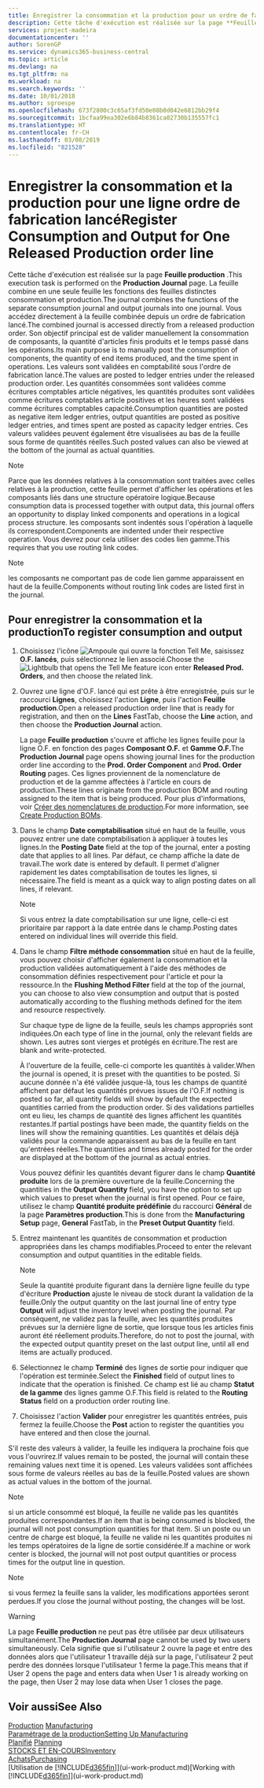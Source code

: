 ```yaml
---
title: Enregistrer la consommation et la production pour un ordre de fabrication | Microsoft Docs
description: Cette tâche d'exécution est réalisée sur la page **Feuille production** . La feuille combine en une seule feuille les fonctions des feuilles distinctes consommation et production. Vous accédez directement à la feuille combinée depuis un ordre de fabrication lancé. Son objectif principal est de valider manuellement la consommation de composants, la quantité d'articles finis produits et le temps passé dans les opérations.
services: project-madeira
documentationcenter: ''
author: SorenGP
ms.service: dynamics365-business-central
ms.topic: article
ms.devlang: na
ms.tgt_pltfrm: na
ms.workload: na
ms.search.keywords: ''
ms.date: 10/01/2018
ms.author: sgroespe
ms.openlocfilehash: 673f2800c3c65af3fd50e08b0d042e6812bb29f4
ms.sourcegitcommit: 1bcfaa99ea302e6b84b8361ca02730b135557fc1
ms.translationtype: HT
ms.contentlocale: fr-CH
ms.lasthandoff: 03/08/2019
ms.locfileid: "821528"
---
```

# <a name="register-consumption-and-output-for-one-released-production-order-line"></a><span data-ttu-id="c5c3b-106">Enregistrer la consommation et la production pour une ligne ordre de fabrication lancé</span><span class="sxs-lookup"><span data-stu-id="c5c3b-106">Register Consumption and Output for One Released Production order line</span></span>
<span data-ttu-id="c5c3b-107">Cette tâche d'exécution est réalisée sur la page **Feuille production** .</span><span class="sxs-lookup"><span data-stu-id="c5c3b-107">This execution task is performed on the **Production Journal** page.</span></span> <span data-ttu-id="c5c3b-108">La feuille combine en une seule feuille les fonctions des feuilles distinctes consommation et production.</span><span class="sxs-lookup"><span data-stu-id="c5c3b-108">The journal combines the functions of the separate consumption journal and output journals into one journal.</span></span> <span data-ttu-id="c5c3b-109">Vous accédez directement à la feuille combinée depuis un ordre de fabrication lancé.</span><span class="sxs-lookup"><span data-stu-id="c5c3b-109">The combined journal is accessed directly from a released production order.</span></span> <span data-ttu-id="c5c3b-110">Son objectif principal est de valider manuellement la consommation de composants, la quantité d'articles finis produits et le temps passé dans les opérations.</span><span class="sxs-lookup"><span data-stu-id="c5c3b-110">Its main purpose is to manually post the consumption of components, the quantity of end items produced, and the time spent in operations.</span></span> <span data-ttu-id="c5c3b-111">Les valeurs sont validées en comptabilité sous l'ordre de fabrication lancé.</span><span class="sxs-lookup"><span data-stu-id="c5c3b-111">The values are posted to ledger entries under the released production order.</span></span> <span data-ttu-id="c5c3b-112">Les quantités consommées sont validées comme écritures comptables article négatives, les quantités produites sont validées comme écritures comptables article positives et les heures sont validées comme écritures comptables capacité.</span><span class="sxs-lookup"><span data-stu-id="c5c3b-112">Consumption quantities are posted as negative item ledger entries, output quantities are posted as positive ledger entries, and times spent are posted as capacity ledger entries.</span></span> <span data-ttu-id="c5c3b-113">Ces valeurs validées peuvent également être visualisées au bas de la feuille sous forme de quantités réelles.</span><span class="sxs-lookup"><span data-stu-id="c5c3b-113">Such posted values can also be viewed at the bottom of the journal as actual quantities.</span></span>  

> [!NOTE]  
>  <span data-ttu-id="c5c3b-114">Parce que les données relatives à la consommation sont traitées avec celles relatives à la production, cette feuille permet d'afficher les opérations et les composants liés dans une structure opératoire logique.</span><span class="sxs-lookup"><span data-stu-id="c5c3b-114">Because consumption data is processed together with output data, this journal offers an opportunity to display linked components and operations in a logical process structure.</span></span> <span data-ttu-id="c5c3b-115">les composants sont indentés sous l'opération à laquelle ils correspondent.</span><span class="sxs-lookup"><span data-stu-id="c5c3b-115">Components are indented under their respective operation.</span></span> <span data-ttu-id="c5c3b-116">Vous devrez pour cela utiliser des codes lien gamme.</span><span class="sxs-lookup"><span data-stu-id="c5c3b-116">This requires that you use routing link codes.</span></span>  

> [!NOTE]  
>  <span data-ttu-id="c5c3b-117">les composants ne comportant pas de code lien gamme apparaissent en haut de la feuille.</span><span class="sxs-lookup"><span data-stu-id="c5c3b-117">Components without routing link codes are listed first in the journal.</span></span>  

## <a name="to-register-consumption-and-output"></a><span data-ttu-id="c5c3b-118">Pour enregistrer la consommation et la production</span><span class="sxs-lookup"><span data-stu-id="c5c3b-118">To register consumption and output</span></span>  
1.  <span data-ttu-id="c5c3b-119">Choisissez l'icône ![Ampoule qui ouvre la fonction Tell Me](media/ui-search/search_small.png "Dites-moi ce que vous voulez faire"), saisissez **O.F. lancés**, puis sélectionnez le lien associé.</span><span class="sxs-lookup"><span data-stu-id="c5c3b-119">Choose the ![Lightbulb that opens the Tell Me feature](media/ui-search/search_small.png "Tell me what you want to do") icon enter **Released Prod. Orders**, and then choose the related link.</span></span>  
2.  <span data-ttu-id="c5c3b-120">Ouvrez une ligne d'O.F. lancé qui est prête à être enregistrée, puis sur le raccourci **Lignes**, choisissez l'action **Ligne**, puis l'action **Feuille production**.</span><span class="sxs-lookup"><span data-stu-id="c5c3b-120">Open a released production order line that is ready for registration, and then on the **Lines** FastTab, choose the **Line** action, and then choose the **Production Journal** action.</span></span>  

    <span data-ttu-id="c5c3b-121">La page **Feuille production** s'ouvre et affiche les lignes feuille pour la ligne O.F. en fonction des pages **Composant O.F.** et **Gamme O.F.**</span><span class="sxs-lookup"><span data-stu-id="c5c3b-121">The **Production Journal** page opens showing journal lines for the production order line according to the **Prod. Order Component** and **Prod. Order Routing** pages.</span></span> <span data-ttu-id="c5c3b-122">Ces lignes proviennent de la nomenclature de production et de la gamme affectées à l'article en cours de production.</span><span class="sxs-lookup"><span data-stu-id="c5c3b-122">These lines originate from the production BOM and routing assigned to the item that is being produced.</span></span> <span data-ttu-id="c5c3b-123">Pour plus d'informations, voir [Créer des nomenclatures de production](production-how-to-create-routings.md).</span><span class="sxs-lookup"><span data-stu-id="c5c3b-123">For more information, see [Create Production BOMs](production-how-to-create-routings.md).</span></span>  

3.  <span data-ttu-id="c5c3b-124">Dans le champ **Date comptabilisation** situé en haut de la feuille, vous pouvez entrer une date comptabilisation à appliquer à toutes les lignes.</span><span class="sxs-lookup"><span data-stu-id="c5c3b-124">In the **Posting Date** field at the top of the journal, enter a posting date that applies to all lines.</span></span> <span data-ttu-id="c5c3b-125">Par défaut, ce champ affiche la date de travail.</span><span class="sxs-lookup"><span data-stu-id="c5c3b-125">The work date is entered by default.</span></span> <span data-ttu-id="c5c3b-126">Il permet d'aligner rapidement les dates comptabilisation de toutes les lignes, si nécessaire.</span><span class="sxs-lookup"><span data-stu-id="c5c3b-126">The field is meant as a quick way to align posting dates on all lines, if relevant.</span></span>  

    > [!NOTE]  
    >  <span data-ttu-id="c5c3b-127">Si vous entrez la date comptabilisation sur une ligne, celle-ci est prioritaire par rapport à la date entrée dans le champ.</span><span class="sxs-lookup"><span data-stu-id="c5c3b-127">Posting dates entered on individual lines will override this field.</span></span>  

4.  <span data-ttu-id="c5c3b-128">Dans le champ **Filtre méthode consommation** situé en haut de la feuille, vous pouvez choisir d'afficher également la consommation et la production validées automatiquement à l'aide des méthodes de consommation définies respectivement pour l'article et pour la ressource.</span><span class="sxs-lookup"><span data-stu-id="c5c3b-128">In the **Flushing Method Filter** field at the top of the journal, you can choose to also view consumption and output that is posted automatically according to the flushing methods defined for the item and resource respectively.</span></span>  

    <span data-ttu-id="c5c3b-129">Sur chaque type de ligne de la feuille, seuls les champs appropriés sont indiquées.</span><span class="sxs-lookup"><span data-stu-id="c5c3b-129">On each type of line in the journal, only the relevant fields are shown.</span></span> <span data-ttu-id="c5c3b-130">Les autres sont vierges et protégés en écriture.</span><span class="sxs-lookup"><span data-stu-id="c5c3b-130">The rest are blank and write-protected.</span></span>  

    <span data-ttu-id="c5c3b-131">À l'ouverture de la feuille, celle-ci comporte les quantités à valider.</span><span class="sxs-lookup"><span data-stu-id="c5c3b-131">When the journal is opened, it is preset with the quantities to be posted.</span></span> <span data-ttu-id="c5c3b-132">Si aucune donnée n'a été validée jusque-là, tous les champs de quantité affichent par défaut les quantités prévues issues de l'O.F.</span><span class="sxs-lookup"><span data-stu-id="c5c3b-132">If nothing is posted so far, all quantity fields will show by default the expected quantities carried from the production order.</span></span> <span data-ttu-id="c5c3b-133">Si des validations partielles ont eu lieu, les champs de quantité des lignes affichent les quantités restantes.</span><span class="sxs-lookup"><span data-stu-id="c5c3b-133">If partial postings have been made, the quantity fields on the lines will show the remaining quantities.</span></span> <span data-ttu-id="c5c3b-134">Les quantités et délais déjà validés pour la commande apparaissent au bas de la feuille en tant qu'entrées réelles.</span><span class="sxs-lookup"><span data-stu-id="c5c3b-134">The quantities and times already posted for the order are displayed at the bottom of the journal as actual entries.</span></span>  

    <span data-ttu-id="c5c3b-135">Vous pouvez définir les quantités devant figurer dans le champ **Quantité produite** lors de la première ouverture de la feuille.</span><span class="sxs-lookup"><span data-stu-id="c5c3b-135">Concerning the quantities in the **Output Quantity** field, you have the option to set up which values to preset when the journal is first opened.</span></span> <span data-ttu-id="c5c3b-136">Pour ce faire, utilisez le champ **Quantité produite prédéfinie** du raccourci **Général** de la page **Paramètres production**.</span><span class="sxs-lookup"><span data-stu-id="c5c3b-136">This is done from the **Manufacturing Setup** page, **General** FastTab, in the **Preset Output Quantity** field.</span></span>

5.  <span data-ttu-id="c5c3b-137">Entrez maintenant les quantités de consommation et production appropriées dans les champs modifiables.</span><span class="sxs-lookup"><span data-stu-id="c5c3b-137">Proceed to enter the relevant consumption and output quantities in the editable fields.</span></span>  

    > [!NOTE]  
    >  <span data-ttu-id="c5c3b-138">Seule la quantité produite figurant dans la dernière ligne feuille du type d'écriture **Production** ajuste le niveau de stock durant la validation de la feuille.</span><span class="sxs-lookup"><span data-stu-id="c5c3b-138">Only the output quantity on the last journal line of entry type **Output** will adjust the inventory level when posting the journal.</span></span> <span data-ttu-id="c5c3b-139">Par conséquent, ne validez pas la feuille, avec les quantités produites prévues sur la dernière ligne de sortie, que lorsque tous les articles finis auront été réellement produits.</span><span class="sxs-lookup"><span data-stu-id="c5c3b-139">Therefore, do not to post the journal, with the expected output quantity preset on the last output line, until all end items are actually produced.</span></span>  

6.  <span data-ttu-id="c5c3b-140">Sélectionnez le champ **Terminé** des lignes de sortie pour indiquer que l'opération est terminée.</span><span class="sxs-lookup"><span data-stu-id="c5c3b-140">Select the **Finished** field of output lines to indicate that the operation is finished.</span></span> <span data-ttu-id="c5c3b-141">Ce champ est lié au champ **Statut de la gamme** des lignes gamme O.F.</span><span class="sxs-lookup"><span data-stu-id="c5c3b-141">This field is related to the **Routing Status** field on a production order routing line.</span></span>  
7.  <span data-ttu-id="c5c3b-142">Choisissez l'action **Valider** pour enregistrer les quantités entrées, puis fermez la feuille.</span><span class="sxs-lookup"><span data-stu-id="c5c3b-142">Choose the **Post** action to register the quantities you have entered and then close the journal.</span></span>  

<span data-ttu-id="c5c3b-143">S'il reste des valeurs à valider, la feuille les indiquera la prochaine fois que vous l'ouvrirez.</span><span class="sxs-lookup"><span data-stu-id="c5c3b-143">If values remain to be posted, the journal will contain these remaining values next time it is opened.</span></span> <span data-ttu-id="c5c3b-144">Les valeurs validées sont affichées sous forme de valeurs réelles au bas de la feuille.</span><span class="sxs-lookup"><span data-stu-id="c5c3b-144">Posted values are shown as actual values in the bottom of the journal.</span></span>  

> [!NOTE]  
>  <span data-ttu-id="c5c3b-145"> si un article consommé est bloqué, la feuille ne valide pas les quantités produites correspondantes.</span><span class="sxs-lookup"><span data-stu-id="c5c3b-145">If an item that is being consumed is blocked, the journal will not post consumption quantities for that item.</span></span> <span data-ttu-id="c5c3b-146">Si un poste ou un centre de charge est bloqué, la feuille ne valide ni les quantités produites ni les temps opératoires de la ligne de sortie considérée.</span><span class="sxs-lookup"><span data-stu-id="c5c3b-146">If a machine or work center is blocked, the journal will not post output quantities or process times for the output line in question.</span></span>  

> [!NOTE]  
>  <span data-ttu-id="c5c3b-147">si vous fermez la feuille sans la valider, les modifications apportées seront perdues.</span><span class="sxs-lookup"><span data-stu-id="c5c3b-147">If you close the journal without posting, the changes will be lost.</span></span>  

> [!WARNING]  
>  <span data-ttu-id="c5c3b-148">La page **Feuille production** ne peut pas être utilisée par deux utilisateurs simultanément.</span><span class="sxs-lookup"><span data-stu-id="c5c3b-148">The **Production Journal** page cannot be used by two users simultaneously.</span></span> <span data-ttu-id="c5c3b-149">Cela signifie que si l'utilisateur 2 ouvre la page et entre des données alors que l'utilisateur 1 travaille déjà sur la page, l'utilisateur 2 peut perdre des données lorsque l'utilisateur 1 ferme la page.</span><span class="sxs-lookup"><span data-stu-id="c5c3b-149">This means that if User 2 opens the page and enters data when User 1 is already working on the page, then User 2 may lose data when User 1 closes the page.</span></span>  

## <a name="see-also"></a><span data-ttu-id="c5c3b-150">Voir aussi</span><span class="sxs-lookup"><span data-stu-id="c5c3b-150">See Also</span></span>  
<span data-ttu-id="c5c3b-151">[Production](production-manage-manufacturing.md)  </span><span class="sxs-lookup"><span data-stu-id="c5c3b-151">[Manufacturing](production-manage-manufacturing.md)  </span></span>  
[<span data-ttu-id="c5c3b-152">Paramétrage de la production</span><span class="sxs-lookup"><span data-stu-id="c5c3b-152">Setting Up Manufacturing</span></span>](production-configure-production-processes.md)  
<span data-ttu-id="c5c3b-153">[Planifié](production-planning.md)    </span><span class="sxs-lookup"><span data-stu-id="c5c3b-153">[Planning](production-planning.md)    </span></span>  
[<span data-ttu-id="c5c3b-154">STOCKS ET EN-COURS</span><span class="sxs-lookup"><span data-stu-id="c5c3b-154">Inventory</span></span>](inventory-manage-inventory.md)  
[<span data-ttu-id="c5c3b-155">Achats</span><span class="sxs-lookup"><span data-stu-id="c5c3b-155">Purchasing</span></span>](purchasing-manage-purchasing.md)  
<span data-ttu-id="c5c3b-156">[Utilisation de [!INCLUDE[d365fin](includes/d365fin_md.md)]](ui-work-product.md)</span><span class="sxs-lookup"><span data-stu-id="c5c3b-156">[Working with [!INCLUDE[d365fin](includes/d365fin_md.md)]](ui-work-product.md)</span></span>
